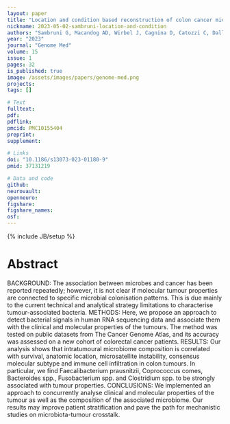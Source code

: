 ```yaml
---
layout: paper
title: "Location and condition based reconstruction of colon cancer microbiome from human RNA sequencing data"
nickname: 2023-05-02-sambruni-location-and-condition
authors: "Sambruni G, Macandog AD, Wirbel J, Cagnina D, Catozzi C, Dallavilla T, Borgo F, Fazio N, Fumagalli-Romario U, Petz WL, Manzo T, Ravenda SP, Zeller G, Nezi L, Schaefer MH"
year: "2023"
journal: "Genome Med"
volume: 15
issue: 1
pages: 32
is_published: true
image: /assets/images/papers/genome-med.png
projects:
tags: []

# Text
fulltext:
pdf:
pdflink:
pmcid: PMC10155404
preprint:
supplement:

# Links
doi: "10.1186/s13073-023-01180-9"
pmid: 37131219

# Data and code
github:
neurovault:
openneuro:
figshare:
figshare_names:
osf:
---
```

{% include JB/setup %}

# Abstract

BACKGROUND: The association between microbes and cancer has been reported repeatedly; however, it is not clear if molecular tumour properties are connected to specific microbial colonisation patterns. This is due mainly to the current technical and analytical strategy limitations to characterise tumour-associated bacteria. METHODS: Here, we propose an approach to detect bacterial signals in human RNA sequencing data and associate them with the clinical and molecular properties of the tumours. The method was tested on public datasets from The Cancer Genome Atlas, and its accuracy was assessed on a new cohort of colorectal cancer patients. RESULTS: Our analysis shows that intratumoural microbiome composition is correlated with survival, anatomic location, microsatellite instability, consensus molecular subtype and immune cell infiltration in colon tumours. In particular, we find Faecalibacterium prausnitzii, Coprococcus comes, Bacteroides spp., Fusobacterium spp. and Clostridium spp. to be strongly associated with tumour properties. CONCLUSIONS: We implemented an approach to concurrently analyse clinical and molecular properties of the tumour as well as the composition of the associated microbiome. Our results may improve patient stratification and pave the path for mechanistic studies on microbiota-tumour crosstalk.
